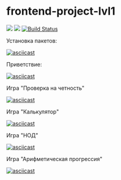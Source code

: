 # frontend-project-lvl1
<a href="https://codeclimate.com/github/chulietta/frontend-project-lvl1/maintainability"><img src="https://api.codeclimate.com/v1/badges/64d1d57ce1b65401c6e1/maintainability" /></a>
<a href="https://codeclimate.com/github/chulietta/frontend-project-lvl1/test_coverage"><img src="https://api.codeclimate.com/v1/badges/64d1d57ce1b65401c6e1/test_coverage" /></a>
[![Build Status](https://travis-ci.org/chulietta/frontend-project-lvl1.svg?branch=master)](https://travis-ci.org/chulietta/frontend-project-lvl1)

Установка пакетов:

[![asciicast](https://asciinema.org/a/mGOuyrYXbfpi3pLNcAVnnEx9V.png)](https://asciinema.org/a/mGOuyrYXbfpi3pLNcAVnnEx9V)

Приветствие:

[![asciicast](https://asciinema.org/a/QieY1qkNsCDiiP7A4ofQkysIy.png)](https://asciinema.org/a/QieY1qkNsCDiiP7A4ofQkysIy)

Игра "Проверка на четность"

[![asciicast](https://asciinema.org/a/Y9pl17wp0gE0NgCSX9AW7Fl7c.png)](https://asciinema.org/a/Y9pl17wp0gE0NgCSX9AW7Fl7c)

Игра "Калькулятор"

[![asciicast](https://asciinema.org/a/9mTQifRLuZ3X3TR91g9hbhb5J.png)](https://asciinema.org/a/9mTQifRLuZ3X3TR91g9hbhb5J)

Игра "НОД"

[![asciicast](https://asciinema.org/a/TayAMqL8OZ1z3PwSelQdhLU61.png)](https://asciinema.org/a/TayAMqL8OZ1z3PwSelQdhLU61)

Игра "Арифметическая прогрессия"

[![asciicast](https://asciinema.org/a/BRdTRhUjNsqWrpcK2i6goZVHM.png)](https://asciinema.org/a/BRdTRhUjNsqWrpcK2i6goZVHM)
